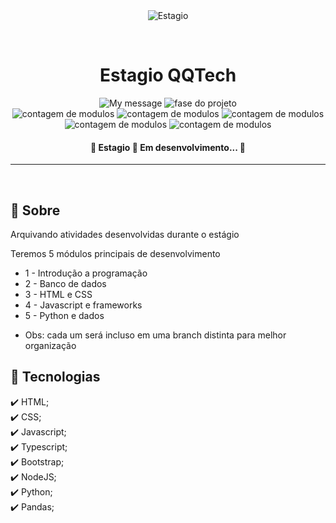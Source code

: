 <div align="center" id="top"> 
  <img src="https://queroquero.hublocal.com.br/ugloavuw/2022/11/logo.png" alt="Estagio" />

  &#xa0;
</div>

<h1 align="center">Estagio QQTech</h1>

<p align="center">
  <img alt="My message" src="https://img.shields.io/badge/em%20uma%20nova%20fase-8A2BE2">
  <img alt="fase do projeto" src="https://img.shields.io/badge/projeto-2_MER-d9376e">
<br>
  <img alt="contagem de modulos" src="https://img.shields.io/badge/modulo_1-finalizado-green">
  <img alt="contagem de modulos" src="https://img.shields.io/badge/modulo_2-em_progresso-blue">
  <img alt="contagem de modulos" src="https://img.shields.io/badge/modulo_3-não_iniciado-red">
  <img alt="contagem de modulos" src="https://img.shields.io/badge/modulo_4-não_iniciado-red">
  <img alt="contagem de modulos" src="https://img.shields.io/badge/modulo_5-não_iniciado-red">
</p>

<!-- Status -->

<h4 align="center"> 
	🚧  Estagio 🚀 Em desenvolvimento...  🚧
</h4> 

<hr>

<br>

## :dart: Sobre ##

Arquivando atividades desenvolvidas durante o estágio

Teremos 5 módulos principais de desenvolvimento

- 1 - Introdução a programação
- 2 - Banco de dados
- 3 - HTML e CSS
- 4 - Javascript e frameworks
- 5 - Python e dados

* Obs: cada um será incluso em uma branch distinta para melhor organização

## :rocket: Tecnologias ##

:heavy_check_mark: HTML;\
:heavy_check_mark: CSS;\
:heavy_check_mark: Javascript;\
:heavy_check_mark: Typescript;\
:heavy_check_mark: Bootstrap;\
:heavy_check_mark: NodeJS;\
:heavy_check_mark: Python;\
:heavy_check_mark: Pandas;




